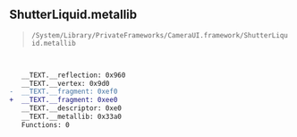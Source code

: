 ## ShutterLiquid.metallib

> `/System/Library/PrivateFrameworks/CameraUI.framework/ShutterLiquid.metallib`

```diff

 
   __TEXT.__reflection: 0x960
   __TEXT.__vertex: 0x9d0
-  __TEXT.__fragment: 0xef0
+  __TEXT.__fragment: 0xee0
   __TEXT.__descriptor: 0xe0
   __TEXT.__metallib: 0x33a0
   Functions: 0

```
